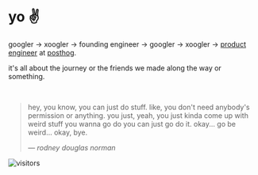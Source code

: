 # yo ✌️

googler -> xoogler -> founding engineer -> googler -> xoogler -> [product engineer](https://posthog.com/blog/what-is-a-product-engineer) at [posthog](https://posthog.com). 

it's all about the journey or the friends we made along the way or something.

<br/>

> hey, you know, you can just do stuff. like, you don't need anybody's permission or anything. you
> just, yeah, you just kinda come up with weird stuff you wanna go do you can just go do it. okay...
> go be weird... okay, bye.
> 
> &mdash; _rodney douglas norman_

![visitors](https://visitor-badge.laobi.icu/badge?page_id=andrewjmcgehee.andrewjmcgehee)
